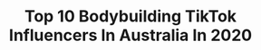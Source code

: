 ---
title: Top 10 Bodybuilding TikTok Influencers In Australia In 2020
description: >-
  Find top bodybuilding TikTok influencers in Australia in 2020. Most popular hashtags: #homeworkout #deadlift #australia #bodybuilding.
platform: TikTok
profiles:
  - username: "lift_nations"
    fullname: >-
      Lift nations
    location: "Australia"
    followers: 55291
    engagement: 486
    commentsToLikes: 0.013980
    id: cka0n2cbuxvqh0i78xjyqqg2d
    verified: false
    hashtags: "#trapbar, #aussie, #gymtime, #gymworkout"
  - username: "sleezey96"
    fullname: >-
      sleezey96
    location: "Australia"
    followers: 12362
    engagement: 966
    commentsToLikes: 0.048232
    id: cka0h2fgc7a4k0i78usjx9w6m
    verified: false
    hashtags: "#singleparent, #date, #someone, #glasses"
  - username: "sharellegrant_fitness"
    fullname: >-
      Sharelle Grant
    location: "Australia"
    followers: 29742
    engagement: 534
    commentsToLikes: 0.018781
    id: ck9rndvu976r50j78rop37w0z
    verified: false
    hashtags: "#strength, #edits, #crossfit, #woman"
  - username: "lustybrahh"
    fullname: >-
      JUSTIN / LUSTYBRAHH
    location: "Australia"
    followers: 9439
    engagement: 484
    commentsToLikes: 0.041615
    id: ckace8rfxln4f0i78bf7b2g7h
    verified: false
    hashtags: "#souljaboy, #shuffle, #shredded, #trickshot"
  - username: "jake_abel_official"
    fullname: >-
      Jake Abel
    location: "Australia"
    followers: 345979
    engagement: 588
    commentsToLikes: 0.007040
    id: ck7zo6ye1idt70j78jui4wr88
    verified: false
    hashtags: "#cute, #backday, #training, #choclate"
  - username: "perthstrengthcoach"
    fullname: >-
      Kash Managh
    location: "Australia"
    followers: 19469
    engagement: 513
    commentsToLikes: 0.010809
    id: ck9ejawuv1y2j0j78edwiwkep
    verified: false
    hashtags: "#gridiron, #cute, #indoorworkout, #fliptheswitch"
  - username: "mukbangtang"
    fullname: >-
      MukBangTang 
    location: "Australia"
    followers: 198135
    engagement: 1304
    commentsToLikes: 0.096319
    id: ck9abwxxoqjw90j7826p54n2i
    verified: false
    hashtags: "#cokenosugar, #toilet, #parking, #homeschool"
  - username: "stephaniesanzo"
    fullname: >-
      Stephanie Sanzo
    location: "Australia"
    followers: 11040
    engagement: 580
    commentsToLikes: 0.035973
    id: ck9nr8xqu7i3f0j787h3q76xn
    verified: false
    hashtags: "#quadgains, #workoutpartner, #chestpress, #lowerbodyworkout"
  - username: "mariah.stock"
    fullname: >-
      Mariah Stock
    location: "Australia"
    followers: 429819
    engagement: 917
    commentsToLikes: 0.010318
    id: ck9040ylkdvkv0j780ybp5y52
    verified: false
    hashtags: "#shakira, #crossfit, #ninja, #sixpackabschallenge"
  - username: "victor_allenn"
    fullname: >-
      Victor🏆
    location: "Australia"
    followers: 56614
    engagement: 962
    commentsToLikes: 0.031605
    id: ckan5eb8bep050i785zw8atq8
    verified: false
    hashtags: "#19yrs, #trend, #restinpeace, #feature"
---